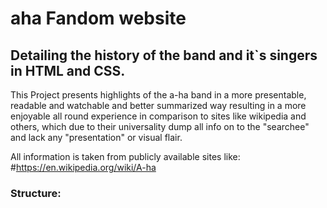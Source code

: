 # aha Fandom website

##  Detailing the history of the band and it`s singers in HTML and CSS.

This Project presents highlights of the a-ha band in a more presentable, readable and watchable and better summarized way resulting in a more enjoyable all round experience in comparison to sites like wikipedia and others, which due to their universality dump all info on to the "searchee" and lack any "presentation" or visual flair.

All information is taken from publicly available sites like:
#https://en.wikipedia.org/wiki/A-ha

### Structure:

